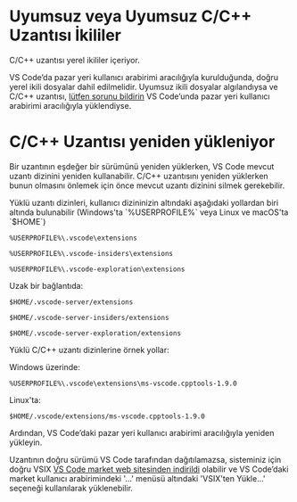 <html><head></head><body><h1 data-loc-id="incompatible.extension.heading">Uyumsuz veya Uyumsuz C/C++ Uzantısı İkililer</h1>

<p data-loc-id="incompat.extension.text1">C/C++ uzantısı yerel ikililer içeriyor.</p>

<p data-loc-id="incompat.extension.text2">VS Code’da pazar yeri kullanıcı arabirimi aracılığıyla kurulduğunda, doğru yerel ikili dosyalar dahil edilmelidir. Uyumsuz ikili dosyalar algılandıysa ve C/C++ uzantısı, <a href="https://github.com/microsoft/vscode/issues/new?assignees=&amp;labels=&amp;template=bug_report.md" data-loc-id="bug.report.link.title">lütfen sorunu bildirin</a> VS Code’unda pazar yeri kullanıcı arabirimi aracılığıyla yüklendiyse.</p>

<h1 data-loc-id="reinstalling.extension.heading">C/C++ Uzantısı yeniden yükleniyor</h1>

<p data-loc-id="reinstall.extension.text1">Bir uzantının eşdeğer bir sürümünü yeniden yüklerken, VS Code mevcut uzantı dizinini yeniden kullanabilir. C/C++ uzantısını yeniden yüklerken bunun olmasını önlemek için önce mevcut uzantı dizinini silmek gerekebilir.</p>

<p data-loc-id="reinstall.extension.text2">Yüklü uzantı dizinleri, kullanıcı dizininizin altındaki aşağıdaki yollardan biri altında bulunabilir (Windows'ta `%USERPROFILE%` veya Linux ve macOS'ta `$HOME`)</p>

<pre><code class="lang-bash">%USERPROFILE%\.vscode\extensions</code></pre>
<pre><code class="lang-bash">%USERPROFILE%\.vscode-insiders\extensions</code></pre>
<pre><code class="lang-bash">%USERPROFILE%\.vscode-exploration\extensions</code></pre>

<p data-loc-id="reinstall.extension.text3">Uzak bir bağlantıda:</p>
<pre><code class="lang-bash">$HOME/.vscode-server/extensions</code></pre>
<pre><code class="lang-bash">$HOME/.vscode-server-insiders/extensions</code></pre>
<pre><code class="lang-bash">$HOME/.vscode-server-exploration/extensions</code></pre>

<p data-loc-id="reinstall.extension.text4">Yüklü C/C++ uzantı dizinlerine örnek yollar:</p>

<p data-loc-id="reinstall.extension.text5">Windows üzerinde:</p>
<pre><code class="lang-bash">%USERPROFILE%\.vscode\extensions\ms-vscode.cpptools-1.9.0</code></pre>

<p data-loc-id="reinstall.extension.text6">Linux'ta:</p>
<pre><code class="lang-bash">$HOME/.vscode/extensions/ms-vscode.cpptools-1.9.0</code></pre>

<p data-loc-id="reinstall.extension.text7">Ardından, VS Code’daki pazar yeri kullanıcı arabirimi aracılığıyla yeniden yükleyin.</p>

<p data-loc-id="reinstall.extension.text8">Uzantının doğru sürümü VS Code tarafından dağıtılamazsa, sisteminiz için doğru VSIX <a href="https://marketplace.visualstudio.com/items?itemName=ms-vscode.cpptools" data-loc-id="download.vsix.link.title">VS Code market web sitesinden indirildi</a> olabilir ve VS Code’daki market kullanıcı arabirimindeki '...' menüsü altındaki 'VSIX'ten Yükle...' seçeneği kullanılarak yüklenebilir.</p>
</body></html>